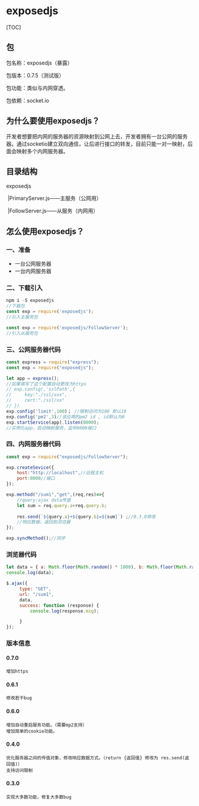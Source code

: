 # exposedjs

[TOC]



## 包

包名称：exposedjs（暴露）

包版本：0.7.5（测试版）

包功能：类似与内网穿透。

包依赖：socket.io



## 为什么要使用exposedjs？

​	开发者想要把内网的服务器的资源映射到公网上去，开发者拥有一台公网的服务器。通过socketio建立双向通信，让后进行接口的转发，目前只能一对一映射，后面会映射多个内网服务器。



## 目录结构

exposedjs

​	|PrimaryServer.js——主服务（公网用）

​	|FollowServer.js——从服务（内网用）

## 怎么使用exposedjs？

### 一、准备

 - 一台公网服务器
 - 一台内网服务器

### 二、下载引入

```js
npm i -S exposedjs
//下载包
const exp = require('exposedjs');
//引入主服务包

const exp = require('exposedjs/FollowServer'); 
//引入从服务包
```

### 三、公网服务器代码

```js
const express = require("express");
const exp = require("exposedjs");

let app = express();
//如果填写了这个配置自动更改为https
// exp.config(,'sslPath',{
//     key:"./ssl/xxx",
//     cert:"./ssl/xx"
// })
exp.config('limit',100)； //限制访问为100 默认10
exp.config('pm2',3)//该应用的pm2 id , id默认为0
exp.startService(app).listen(8000);
//实例化app，启动映射服务，监听8000端口
```

### 四、内网服务器代码

```js
const exp = require("exposedjs/FollowServer");

exp.createSevice({
    host:"http://localhost",//远程主机
    port:8000//端口
});

exp.method("/sum1","get",(req,res)=>{
    //query:ajax data传值
    let sum = req.query.a+req.query.b;
    
    res.send(`${query.a}+${query.b}=${sum}`) ;//0.3.0修改
    //响应数据，返回到浏览器
});

exp.syncMethod();//同步
```

### 浏览器代码

```js
let data = { a: Math.floor(Math.random() * 1000), b: Math.floor(Math.random() * 1000) };
console.log(data);

$.ajax({
     type: "GET",
     url: "/sum1",
     data,
     success: function (response) {
         console.log(response.msg);

     }
});
```

### 版本信息

#### 0.7.0

    增加https

#### 0.6.1

    修改若干bug

#### 0.6.0

	增加自动重启服务功能。（需要mp2支持）
    增加简单的cookie功能。

#### 0.4.0

    优化服务器之间的传值对象，修改响应数据方式。（return {返回值} 修改为 res.send(返回值)）
    支持访问限制

#### 0.3.0

    实现大多数功能，修复大多数bug